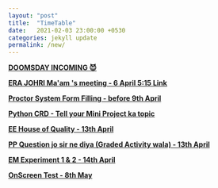 ```yaml
---
layout: "post"
title:  "TimeTable"
date:   2021-02-03 23:00:00 +0530
categories: jekyll update
permalink: /new/
---
```


<u><b>DOOMSDAY INCOMING 😈

ERA JOHRI Ma'am 's meeting - 6 April 5:15 [Link](https://meet.google.com/lookup/dfb6incxfa)

Proctor System Form Filling - before 9th April

Python CRD - Tell your Mini Project ka topic

EE House of Quality - 13th April

PP Question jo sir ne diya (Graded Activity wala) - 13th April

EM Experiment 1 & 2 - 14th April

OnScreen Test - 8th May 

